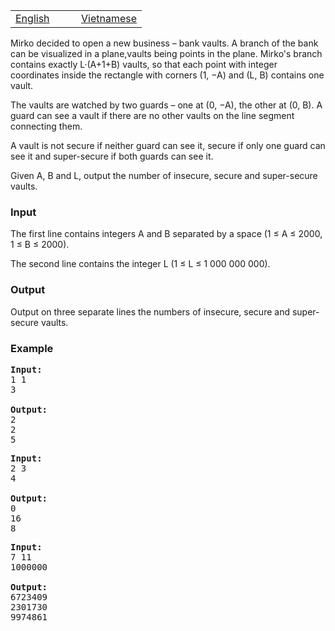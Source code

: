 <table class="problems" width="100%"><tbody><tr class="navigation">
<td width="50%"><a href="/problems/TREZOR/en/">English</a></td> 
<td width="50%"><a href="/problems/TREZOR/vn/">Vietnamese</a></td> 
</tr></tbody></table>



<p>Mirko decided to open a new business – bank vaults. A branch of the bank can be visualized in a plane,vaults being points in the plane. Mirko's branch contains exactly L·(A+1+B) vaults, so that each point
with integer coordinates inside the rectangle with corners (1, −A) and (L, B) contains one vault.</p>
<p>The vaults are watched by two guards – one at (0, −A), the other at (0, B). A guard can see a vault if
there are no other vaults on the line segment connecting them.</p>
<p>A vault is not secure if neither guard can see it, secure if only one guard can see it and super-secure if
both guards can see it.</p>
<p>Given A, B and L, output the number of insecure, secure and super-secure vaults.</p>

<h3>Input</h3>
<p>The first line contains integers A and B separated by a space (1 ≤ A ≤ 2000, 1 ≤ B ≤ 2000).</p>
<p>The second line contains the integer L (1 ≤ L ≤ 1 000 000 000).</p>

<h3>Output</h3>
<p>Output on three separate lines the numbers of insecure, secure and super-secure vaults.</p>

<h3>Example</h3>

<pre><b>Input:</b>
1 1
3

<b>Output:</b>
2
2
5
</pre>


<pre><b>Input:</b>
2 3
4

<b>Output:</b>
0
16
8
</pre>

<pre><b>Input:</b>
7 11
1000000

<b>Output:</b>
6723409
2301730
9974861
</pre>